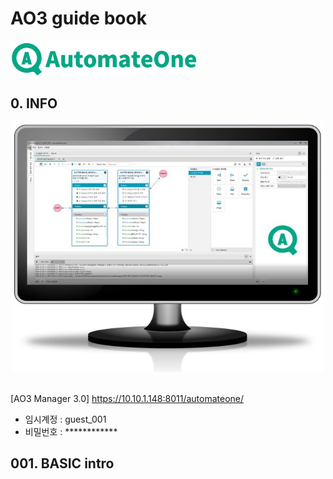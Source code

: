 # AO3 guide book 

<img src="public\img\ao3\ao3 full name.jpg?raw=true" width="60%"> 


## 0. INFO
<div align="center">
<!-- <img src="/public/img/ao3/ao3_monitor_1.jpg?raw=true" height=300 width="400"> -->
<img src="public\img\ao3\ao3_monitor_2.jpg?raw=true" height=400 width=500>
</div>
<br>

[AO3 Manager 3.0] https://10.10.1.148:8011/automateone/

- 임시계정 : guest_001
- 비밀번호 : ************

## 001. BASIC intro

